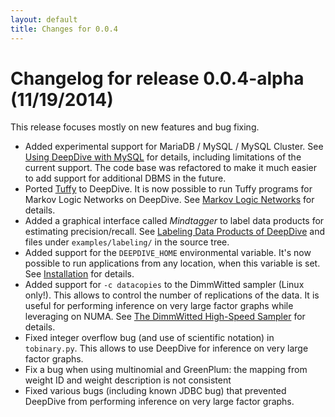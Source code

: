 ```yaml
---
layout: default
title: Changes for 0.0.4
---
```


# Changelog for release 0.0.4-alpha (11/19/2014)

This release focuses mostly on new features and bug fixing.

- Added experimental support for MariaDB / MySQL / MySQL Cluster. See
        [Using DeepDive with MySQL](../advanced/mysql.html) for
        details, including limitations of the current support. The code base was
        refactored to make it much easier to add support for additional DBMS in the
        future.
- Ported [Tuffy](http://i.stanford.edu/hazy/tuffy/doc/) to DeepDive. It is now
        possible to run Tuffy programs for Markov Logic Networks on DeepDive. See
        [Markov Logic Networks](../advanced/markov_logic_network.html) for details.
- Added a graphical interface called *Mindtagger* to label data products for
        estimating precision/recall.  See [Labeling Data Products of
        DeepDive](../basics/labeling.html) and files under `examples/labeling/` in
        the source tree.
- Added support for the `DEEPDIVE_HOME` environmental variable. It's now possible
        to run applications from any location, when this variable is set. See
        [Installation](../basics/installation.html) for details.
- Added support for `-c datacopies` to the DimmWitted sampler (Linux only!).
        This allows to control the number of replications of the data. It is useful
        for performing inference on very large factor graphs while leveraging on
        NUMA. See [The DimmWitted High-Speed Sampler](../basics/sampler.html) for
        details.
- Fixed integer overflow bug (and use of scientific notation) in `tobinary.py`.
        This allows to use DeepDive for inference on very large factor graphs.
- Fix a bug when using multinomial and GreenPlum: the mapping from weight ID and
  weight description is not consistent
- Fixed various bugs (including known JDBC bug) that prevented DeepDive from
        performing inference on very large factor graphs.
